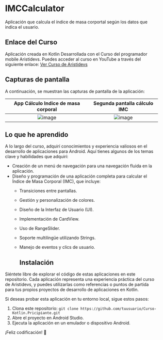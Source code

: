# IMCCalculator
Aplicación que calcula el índice de masa corportal según los datos que indica el usuario.


## Enlace del Curso
Aplicación creada en Kotlin Desarrollada con el Curso del programador mobile Aristidevs.
Puedes acceder al curso en YouTube a través del siguiente enlace:
[Ver Curso de Aristidevs](https://www.youtube.com/watch?v=vJapzH_46a8&ab_channel=Programaci%C3%B3nAndroidbyAristiDevs)

## Capturas de pantalla

A continuación, se muestran las capturas de pantalla de la aplicación:

| App Cálculo Indice de masa corporal | Segunda pantalla cálculo IMC |
|:---:|:---:|
|![image](https://github.com/saraardila/Curso-Kotlin-Principiante/assets/82755257/91eeb2f8-feff-4482-8477-de046741842e)| ![image](https://github.com/saraardila/Curso-Kotlin-Principiante/assets/82755257/ec41fa10-ed02-4571-a924-ab4ad3262121)|

## Lo que he aprendido
A lo largo del curso, adquirí conocimientos y experiencia valiosos en el desarrollo de aplicaciones para Android. Aquí tienes algunos de los temas clave y habilidades que adquirí:

- Creación de un menú de navegación para una navegación fluida en la aplicación.
- Diseño y programación de una aplicación completa para calcular el Índice de Masa Corporal (IMC), que incluye:
  - Transiciones entre pantallas.
  - Gestión y personalización de colores.
  - Diseño de la Interfaz de Usuario (UI).
  - Implementación de CardView.
  - Uso de RangeSlider.
  - Soporte multilingüe utilizando Strings.
  - Manejo de eventos y clics de usuario.
 
    ## Instalación

Siéntete libre de explorar el código de estas aplicaciones en este repositorio. Cada aplicación representa una experiencia práctica del curso de Aristidevs, y puedes utilizarlas como referencias o puntos de partida para tus propios proyectos de desarrollo de aplicaciones en Kotlin.

Si deseas probar esta aplicación en tu entorno local, sigue estos pasos:

1. Clona este repositorio: `git clone https://github.com/tuusuario/Curso-Kotlin.Pricipiante.git`
2. Abre el proyecto en Android Studio.
3. Ejecuta la aplicación en un emulador o dispositivo Android.
   


¡Feliz codificación! 🚀
